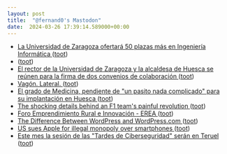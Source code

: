 ```yaml
---
layout: post
title:  "@fernand0's Mastodon"
date:  2024-03-26 17:39:14.589000+00:00
---
```

*  [La Universidad de Zaragoza ofertará 50 plazas más en Ingeniería Informática  ](https://www.eleconomista.es/empleo/noticias/12735066/03/24/la-universidad-de-zaragoza-ofertara-50-plazas-mas-en-ingenieria-informatica-.html) ([toot](https://mastodon.social/@fernand0/112163209514073013))
*  [ ](https://nixnet.social/users/sl1200) ([toot](https://mastodon.social/@fernand0/112162870485957782))
*  [El rector de la Universidad de Zaragoza y la alcaldesa de Huesca se reúnen para la firma de dos convenios de colaboración ](http://www.unizar.es/actualidad/vernoticia_ng.php?id=8200) ([toot](https://mastodon.social/@fernand0/112162830388279532))
*  [Vagón. Lateral. ](https://www.flickr.com/photos/fernand0/53600901792) ([toot](https://mastodon.social/@fernand0/112162643742592779))
*  [El grado de Medicina, pendiente de &quot;un pasito nada complicado&quot; para su implantación en Huesca  ](https://www.diariodelaltoaragon.es/noticias/2024/03/22/el-grado-de-medicina-de-huesca-pendiente-de-un-pasito-nada-complicado-para-su-implantacion-1720816-daa.html) ([toot](https://mastodon.social/@fernand0/112162633644613009))
*  [The shocking details behind an F1 team's painful revolution ](https://www.the-race.com/formula-1/shocking-details-behind-painful-williams-f1-revolution) ([toot](https://mastodon.social/@fernand0/112162002887477087))
*  [Foro Emprendimiento Rural e Innovación - EREA ](https://erea.aragonemprende.com/foro-emprendimiento-rural-e-innovacion) ([toot](https://mastodon.social/@fernand0/112161728892086494))
*  [The Difference Between WordPress and WordPress.com ](https://lifehacker.com/tech/the-difference-between-wordpress-and-wordpressco) ([toot](https://mastodon.social/@fernand0/112161488035258121))
*  [US sues Apple for illegal monopoly over smartphones ](https://www.theverge.com/2024/3/21/24105363/apple-doj-monopoly-lawsui) ([toot](https://mastodon.social/@fernand0/112161358642436301))
*  [Este mes la sesión de las "Tardes de Ciberseguridad" serán en Teruel ](http://www.unizar.es/actualidad/vernoticia_ng.php?id=8195) ([toot](https://mastodon.social/@fernand0/112159699744228503))
